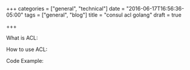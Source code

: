 +++
categories = ["general", "technical"]
date = "2016-06-17T16:56:36-05:00"
tags = ["general", "blog"]
title = "consul acl golang"
draft = true

+++

What is ACL:

How to use ACL:

Code Example:
